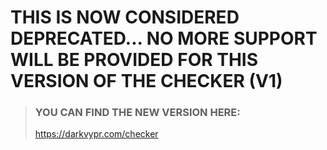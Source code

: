 # THIS IS NOW CONSIDERED DEPRECATED... NO MORE SUPPORT WILL BE PROVIDED FOR THIS VERSION OF THE CHECKER (V1)

> ### YOU CAN FIND THE NEW VERSION HERE:
> https://darkvypr.com/checker
